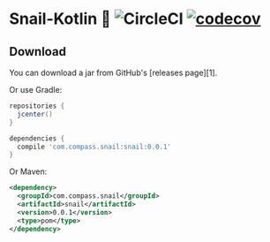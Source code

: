 # Snail-Kotlin 🐌 ![CircleCI](https://circleci.com/gh/UrbanCompass/Snail-Kotlin/tree/master.svg?style=shield&circle-token=02af7805c3430ec7945e0895b2108b4d9b348e85) [![codecov](https://codecov.io/gh/UrbanCompass/Snail-Kotlin/branch/master/graph/badge.svg)](https://codecov.io/gh/UrbanCompass/Snail-Kotlin)

Download
--------
You can download a jar from GitHub's [releases page][1].

Or use Gradle:

```gradle
repositories {
  jcenter()
}

dependencies {
  compile 'com.compass.snail:snail:0.0.1'
}
```

Or Maven:

```xml
<dependency>
  <groupId>com.compass.snail</groupId>
  <artifactId>snail</artifactId>
  <version>0.0.1</version>
  <type>pom</type>
</dependency>
```

